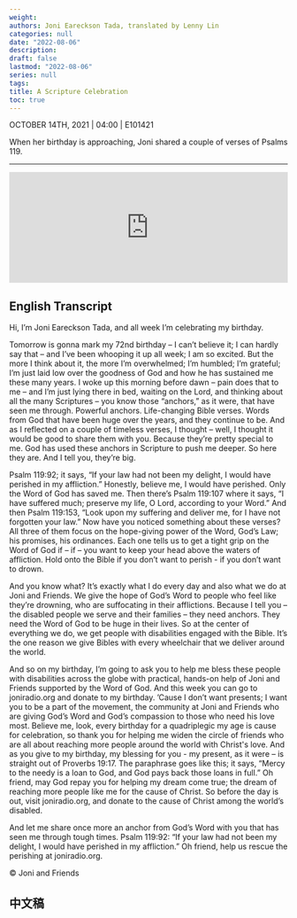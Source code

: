 ```yaml
---
weight: 
authors: Joni Eareckson Tada, translated by Lenny Lin
categories: null
date: "2022-08-06"
description: 
draft: false
lastmod: "2022-08-06"
series: null
tags: 
title: A Scripture Celebration
toc: true
---
```

OCTOBER 14TH, 2021 | 04:00 | E101421

When her birthday is approaching, Joni shared a couple of verses of Psalms 119.

<!--more-->
---
<iframe height="200px" width="100%" frameborder="no" scrolling="no" seamless src="https://player.simplecast.com/e8ed786b-e34d-4895-86ec-f64a6b4c1395?dark=false"></iframe>

## English Transcript
Hi, I’m Joni Eareckson Tada, and all week I’m celebrating my birthday.

Tomorrow is gonna mark my 72nd birthday – I can’t believe it; I can hardly say that – and I’ve been whooping it up all week; I am so excited. But the more I think about it, the more I’m overwhelmed; I’m humbled; I’m grateful; I’m just laid low over the goodness of God and how he has sustained me these many years. I woke up this morning before dawn – pain does that to me – and I’m just lying there in bed, waiting on the Lord, and thinking about all the many Scriptures – you know those “anchors,” as it were, that have seen me through. Powerful anchors. Life-changing Bible verses. Words from God that have been huge over the years, and they continue to be. And as I reflected on a couple of timeless verses, I thought – well, I thought it would be good to share them with you. Because they’re pretty special to me. God has used these anchors in Scripture to push me deeper. So here they are. And I tell you, they’re big.

Psalm 119:92; it says, “If your law had not been my delight, I would have perished in my affliction.” Honestly, believe me, I would have perished. Only the Word of God has saved me. Then there’s Psalm 119:107 where it says, “I have suffered much; preserve my life, O Lord, according to your Word.” And then Psalm 119:153, “Look upon my suffering and deliver me, for I have not forgotten your law.” Now have you noticed something about these verses? All three of them focus on the hope-giving power of the Word, God’s Law; his promises, his ordinances. Each one tells us to get a tight grip on the Word of God if – if – you want to keep your head above the waters of affliction. Hold onto the Bible if you don’t want to perish - if you don’t want to drown.

And you know what? It’s exactly what I do every day and also what we do at Joni and Friends. We give the hope of God’s Word to people who feel like they’re drowning, who are suffocating in their afflictions. Because I tell you – the disabled people we serve and their families – they need anchors. They need the Word of God to be huge in their lives. So at the center of everything we do, we get people with disabilities engaged with the Bible. It’s the one reason we give Bibles with every wheelchair that we deliver around the world.

And so on my birthday, I’m going to ask you to help me bless these people with disabilities across the globe with practical, hands-on help of Joni and Friends supported by the Word of God. And this week you can go to joniradio.org and donate to my birthday. ’Cause I don’t want presents; I want you to be a part of the movement, the community at Joni and Friends who are giving God’s Word and God’s compassion to those who need his love most. Believe me, look, every birthday for a quadriplegic my age is cause for celebration, so thank you for helping me widen the circle of friends who are all about reaching more people around the world with Christ's love. And as you give to my birthday, my blessing for you - my present, as it were – is straight out of Proverbs 19:17. The paraphrase goes like this; it says, “Mercy to the needy is a loan to God, and God pays back those loans in full.” Oh friend, may God repay you for helping my dream come true; the dream of reaching more people like me for the cause of Christ. So before the day is out, visit joniradio.org, and donate to the cause of Christ among the world’s disabled.

And let me share once more an anchor from God’s Word with you that has seen me through tough times. Psalm 119:92: “If your law had not been my delight, I would have perished in my affliction.” Oh friend, help us rescue the perishing at joniradio.org.


© Joni and Friends

## 中文稿